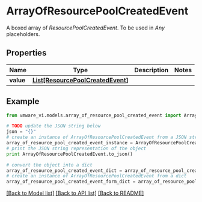 # ArrayOfResourcePoolCreatedEvent

A boxed array of *ResourcePoolCreatedEvent*. To be used in *Any* placeholders. 

## Properties
Name | Type | Description | Notes
------------ | ------------- | ------------- | -------------
**value** | [**List[ResourcePoolCreatedEvent]**](ResourcePoolCreatedEvent.md) |  | 

## Example

```python
from vmware_vi.models.array_of_resource_pool_created_event import ArrayOfResourcePoolCreatedEvent

# TODO update the JSON string below
json = "{}"
# create an instance of ArrayOfResourcePoolCreatedEvent from a JSON string
array_of_resource_pool_created_event_instance = ArrayOfResourcePoolCreatedEvent.from_json(json)
# print the JSON string representation of the object
print ArrayOfResourcePoolCreatedEvent.to_json()

# convert the object into a dict
array_of_resource_pool_created_event_dict = array_of_resource_pool_created_event_instance.to_dict()
# create an instance of ArrayOfResourcePoolCreatedEvent from a dict
array_of_resource_pool_created_event_form_dict = array_of_resource_pool_created_event.from_dict(array_of_resource_pool_created_event_dict)
```
[[Back to Model list]](../README.md#documentation-for-models) [[Back to API list]](../README.md#documentation-for-api-endpoints) [[Back to README]](../README.md)



